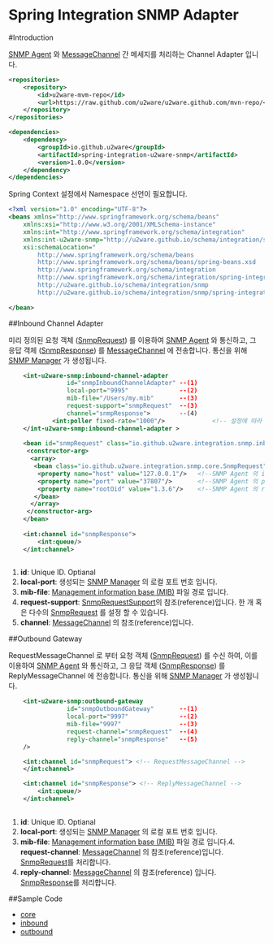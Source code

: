 Spring Integration SNMP Adapter
=================================================

#Introduction 

[SNMP Agent](https://en.wikipedia.org/wiki/Simple_Network_Management_Protocol) 와 [MessageChannel](http://docs.spring.io/spring-integration/docs/4.2.4.RELEASE/reference/html/messaging-channels-section.html#channel) 간 메세지를 처리하는 Channel Adapter 입니다. 

```xml
<repositories>
    <repository>
        <id>u2ware-mvm-repo</id>
        <url>https://raw.github.com/u2ware/u2ware.github.com/mvn-repo/</url>
    </repository>
</repositories>

<dependencies>
	<dependency>
		<groupId>io.github.u2ware</groupId>
		<artifactId>spring-integration-u2ware-snmp</artifactId>
		<version>1.0.0</version>
	</dependency>
</dependencies>
```

Spring Context 설정에서 Namespace 선언이 필요합니다.

```xml
<?xml version="1.0" encoding="UTF-8"?>
<beans xmlns="http://www.springframework.org/schema/beans"
	xmlns:xsi="http://www.w3.org/2001/XMLSchema-instance"
	xmlns:int="http://www.springframework.org/schema/integration"
	xmlns:int-u2ware-snmp="http://u2ware.github.io/schema/integration/snmp"
	xsi:schemaLocation="
		http://www.springframework.org/schema/beans 
		http://www.springframework.org/schema/beans/spring-beans.xsd
		http://www.springframework.org/schema/integration 
		http://www.springframework.org/schema/integration/spring-integration.xsd
		http://u2ware.github.io/schema/integration/snmp 
		http://u2ware.github.io/schema/integration/snmp/spring-integration-snmp.xsd">
		
</bean>
```

##Inbound Channel Adapter

미리 정의된 요청 객체 ([SnmpRequest](src/main/java/io/github/u2ware/integration/snmp/core/SnmpRequest.java)) 를 이용하여 [SNMP Agent](https://en.wikipedia.org/wiki/Simple_Network_Management_Protocol) 와 통신하고, 그 응답 객체 ([SnmpResponse](src/main/java/io/github/u2ware/integration/snmp/core/SnmpResponse.java)) 를 [MessageChannel](http://docs.spring.io/spring-integration/docs/4.2.4.RELEASE/reference/html/messaging-channels-section.html#channel) 에 전송합니다. 통신을 위해  [SNMP Manager](https://en.wikipedia.org/wiki/Simple_Network_Management_Protocol) 가 생성됩니다.

```xml
	<int-u2ware-snmp:inbound-channel-adapter 
				id="snmpInboundChannelAdapter" --(1)
				local-port="9995"              --(2)
				mib-file="/Users/my.mib"       --(3)
				request-support="snmpRequest"  --(3)
				channel="snmpResponse">        --(4)
			<int:poller fixed-rate="1000"/>             <!-- 설정에 따라 통신을 반복 합니다.(polling) -->
	</int-u2ware-snmp:inbound-channel-adapter >
	
	<bean id="snmpRequest" class="io.github.u2ware.integration.snmp.inbound.SnmpRequestSupport">
	 <constructor-arg>
	  <array>
	   <bean class="io.github.u2ware.integration.snmp.core.SnmpRequest">
	    <property name="host" value="127.0.0.1"/>   <!--SNMP Agent 의 ip -->
		<property name="port" value="37807"/>       <!--SNMP Agent 의 port -->
		<property name="rootOid" value="1.3.6"/>    <!--SNMP Agent 의 rootOid-->
	   </bean>
	  </array>
	 </constructor-arg>
	</bean>
	
	<int:channel id="snmpResponse">   
		<int:queue/>
	</int:channel>
	              
```
1. **id**:	Unique ID.  Optianal
2. **local-port**: 생성되는 [SNMP Manager](https://en.wikipedia.org/wiki/Simple_Network_Management_Protocol) 의 로컬 포트 번호 입니다.
3. **mib-file**: [Management information base (MIB)](https://en.wikipedia.org/wiki/Simple_Network_Management_Protocol#Management_information_base_.28MIB.29) 파일 경로 입니다.
4. **request-support**:  [SnmpRequestSupport](src/main/java/io/github/u2ware/integration/snmp/inbound/SnRequempstSupport.java)의 참조(reference)입니다. 한 개 혹은 다수의 [SnmpRequest](src/main/java/io/github/u2ware/integration/snmp/core/SnmpRequest.java) 를 설정 할 수 있습니다.
5. **channel**: [MessageChannel](http://docs.spring.io/spring-integration/docs/4.2.4.RELEASE/reference/html/messaging-channels-section.html#channel) 의 참조(reference)입니다. 


##Outbound Gateway

RequestMessageChannel 로 부터 요청 객체 ([SnmpRequest](src/main/java/io/github/u2ware/integration/snmp/core/SnmpRequest.java)) 를 수신 하여, 이를 이용하여 [SNMP Agent](https://en.wikipedia.org/wiki/Simple_Network_Management_Protocol) 와 통신하고, 그 응답 객체 ([SnmpResponse](src/main/java/io/github/u2ware/integration/snmp/core/SnmpResponse.java)) 를 ReplyMessageChannel 에 전송합니다. 통신을 위해  [SNMP Manager](https://en.wikipedia.org/wiki/Simple_Network_Management_Protocol) 가 생성됩니다.

```xml
	<int-u2ware-snmp:outbound-gateway 
				id="snmpOutboundGateway"       --(1)      
				local-port="9997"              --(2)           
				mib-file="9997"                --(3)           
				request-channel="snmpRequest"  --(4)
				reply-channel="snmpResponse"   --(5)
	/>

	<int:channel id="snmpRequest"> <!-- RequestMessageChannel -->
	</int:channel>

	<int:channel id="snmpResponse"> <!-- ReplyMessageChannel -->
		<int:queue/>
	</int:channel>
	
```
1. **id**:	Unique ID.  Optianal
2. **local-port**: 생성되는 [SNMP Manager](https://en.wikipedia.org/wiki/Simple_Network_Management_Protocol) 의 로컬 포트 번호 입니다.
3. **mib-file**: [Management information base (MIB)](https://en.wikipedia.org/wiki/Simple_Network_Management_Protocol#Management_information_base_.28MIB.29) 파일 경로 입니다.4. **request-channel**: [MessageChannel](http://docs.spring.io/spring-integration/docs/4.2.4.RELEASE/reference/html/messaging-channels-section.html#channel) 의 참조(reference)입니다. [SnmpRequest](src/main/java/io/github/u2ware/integration/snmp/core/SnmpRequest.java)를 처리합니다.
5. **reply-channel**: [MessageChannel](http://docs.spring.io/spring-integration/docs/4.2.4.RELEASE/reference/html/messaging-channels-section.html#channel) 의 참조(reference) 입니다. [SnmpResponse](src/main/java/io/github/u2ware/integration/snmp/core/SnmpResponse.java)를 처리합니다. 

##Sample Code

* [core](src/test/java/io/github/u2ware/integration/snmp/core/)
* [inbound](src/test/java/io/github/u2ware/integration/snmp/inbound/)
* [outbound](src/test/java/io/github/u2ware/integration/snmp/outbound/)


